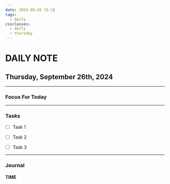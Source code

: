```yaml
---
date: 2024-09-26 15:18
tags:
  - Daily
cssclasses:
  - daily
  - thursday
---
```

# DAILY NOTE
## Thursday, September 26th, 2024
***
### Focus For Today





***
### Tasks

- [ ] Task 1
- [ ] Task 2
- [ ] Task 3


***
### Journal

#### TIME
